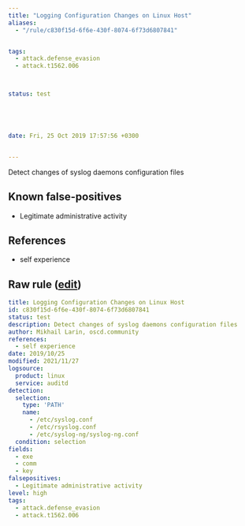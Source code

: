 ```yaml
---
title: "Logging Configuration Changes on Linux Host"
aliases:
  - "/rule/c830f15d-6f6e-430f-8074-6f73d6807841"


tags:
  - attack.defense_evasion
  - attack.t1562.006



status: test





date: Fri, 25 Oct 2019 17:57:56 +0300


---
```


Detect changes of syslog daemons configuration files

<!--more-->


## Known false-positives

* Legitimate administrative activity



## References

* self experience


## Raw rule ([edit](https://github.com/SigmaHQ/sigma/edit/master/rules/linux/auditd/lnx_auditd_logging_config_change.yml))
```yaml
title: Logging Configuration Changes on Linux Host
id: c830f15d-6f6e-430f-8074-6f73d6807841
status: test
description: Detect changes of syslog daemons configuration files
author: Mikhail Larin, oscd.community
references:
  - self experience
date: 2019/10/25
modified: 2021/11/27
logsource:
  product: linux
  service: auditd
detection:
  selection:
    type: 'PATH'
    name:
      - /etc/syslog.conf
      - /etc/rsyslog.conf
      - /etc/syslog-ng/syslog-ng.conf
  condition: selection
fields:
  - exe
  - comm
  - key
falsepositives:
  - Legitimate administrative activity
level: high
tags:
  - attack.defense_evasion
  - attack.t1562.006

```
